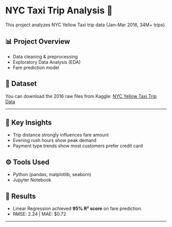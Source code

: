 # NYC Taxi Trip Analysis 🚕  

This project analyzes NYC Yellow Taxi trip data (Jan–Mar 2016, 34M+ trips).  

## 📊 Project Overview
- Data cleaning & preprocessing  
- Exploratory Data Analysis (EDA)  
- Fare prediction model  

## 📂 Dataset
You can download the 2016 raw files from Kaggle: [NYC Yellow Taxi Trip Data](https://www.kaggle.com/datasets/elemento/nyc-yellow-taxi-trip-data)  

---

## 🔑 Key Insights
- Trip distance strongly influences fare amount  
- Evening rush hours show peak demand  
- Payment type trends show most customers prefer credit card  

## ⚙️ Tools Used
- Python (pandas, matplotlib, seaborn)  
- Jupyter Notebook  

## 🚀 Results
- Linear Regression achieved **95% R² score** on fare prediction.  
- RMSE: 2.24 | MAE: $0.72  

---
